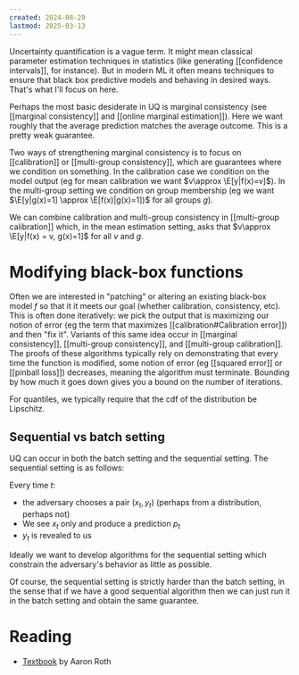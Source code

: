 ```yaml
---
created: 2024-08-29
lastmod: 2025-03-13
---
```


Uncertainty quantification is a vague term. It might mean classical parameter estimation techniques in statistics (like generating [[confidence intervals]], for instance). But in modern ML it often means techniques to ensure that black box predictive models and behaving in desired ways. That's what I'll focus on here. 

Perhaps the most basic desiderate in UQ is marginal consistency (see [[marginal consistency]] and [[online marginal estimation]]). Here we want roughly that the average prediction matches the average outcome. This is a pretty weak guarantee. 

Two ways of strengthening marginal consistency is to focus on [[calibration]] or [[multi-group consistency]], which are guarantees where we condition on something. In the calibration case we condition on the model output (eg for mean calibration we want $v\approx \E[y|f(x)=v]$). In the multi-group setting we condition on group membership (eg we want $\E[y|g(x)=1] \approx \E[f(x)|g(x)=1])$ for all groups $g$). 

We can combine calibration and multi-group consistency in [[multi-group calibration]] which, in the mean estimation setting, asks that $v\approx \E[y|f(x) = v, g(x)=1]$ for all $v$ and $g$. 

# Modifying black-box functions 

Often we are interested in "patching" or altering an existing black-box model $f$ so that it it meets our goal (whether calibration, consistency, etc). This is often done iteratively: we pick the output that is maximizing our notion of error (eg the term that maximizes [[calibration#Calibration error]]) and then "fix it". Variants of this same idea occur in [[marginal consistency]], [[multi-group consistency]], and [[multi-group calibration]]. The proofs of these algorithms typically rely on demonstrating that every time the function is modified, some notion of error (eg [[squared error]] or [[pinball loss]]) decreases, meaning the algorithm must terminate. Bounding by how much it goes down gives you a bound on the number of iterations. 

For quantiles, we typically require that the cdf of the distribution be Lipschitz.  


## Sequential vs batch setting 
UQ can occur in both the batch setting and the sequential setting. The sequential setting is as follows: 

Every time $t$:  
- the adversary chooses a pair $(x_t,y_t)$ (perhaps from a distribution, perhaps not)
- We see $x_t$ only and produce a prediction $p_t$ 
- $y_t$ is revealed to us 

Ideally we want to develop algorithms for the sequential setting which constrain the adversary's behavior as little as possible. 

Of course, the sequential setting is strictly harder than the batch setting, in the sense that if we have a good sequential algorithm then we can just run it in the batch setting and obtain the same guarantee. 

# Reading
- [Textbook](https://www.cis.upenn.edu/~aaroth/uncertainty-notes.pdf) by Aaron Roth 